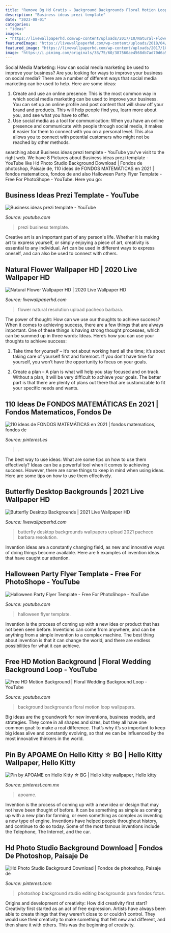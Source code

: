 ```yaml
---
title: "Remove Bg Hd Gratis ~ Background Backgrounds Floral Motion Loop Wallpapers"
description: "Business ideas prezi template"
date: "2023-08-01"
categories:
- "ideas"
images:
- "https://livewallpaperhd.com/wp-content/uploads/2017/10/Natural-Flower-Wallpaper-HD.jpg"
featuredImage: "https://livewallpaperhd.com/wp-content/uploads/2018/04/Butterfly-Desktop-Backgrounds.jpg"
featured_image: "https://livewallpaperhd.com/wp-content/uploads/2017/10/Natural-Flower-Wallpaper-HD.jpg"
image: "https://i.pinimg.com/originals/38/75/60/387560ae4568db7ad70d6a57a1ba5d5b.jpg"
---
```



Social Media Marketing: How can social media marketing be used to improve your business?
Are you looking for ways to improve your business on social media? There are a number of different ways that social media marketing can be used to help. Here are some ideas: 
1. Create and use an online presence: This is the most common way in which social media marketing can be used to improve your business. You can set up an online profile and post content that will show off your brand and products. This will help people find you, learn more about you, and see what you have to offer. 
2. Use social media as a tool for communication: When you have an online presence and communicate with people through social media, it makes it easier for them to connect with you on a personal level. This also allows you to connect with potential customers who might not be reached by other methods. 

	

		
searching about Business ideas prezi template - YouTube you've visit to the right web. We have 8 Pictures about Business ideas prezi template - YouTube like Hd Photo Studio Background Download | Fondos de photoshop, Paisaje de, 110 ideas de FONDOS MATEMÁTICAS en 2021 | fondos matematicos, fondos de and also Halloween Party Flyer Template - Free For PhotoShope - YouTube. Here you go:
		
    
## Business Ideas Prezi Template - YouTube

<img loading=lazy src="https://i.ytimg.com/vi/7-CvrWRKXq0/maxresdefault.jpg" onerror="this.onerror=null;this.src='https://tse1.mm.bing.net/th?id=OIP.IYI_TY-HwszBiWgjbfMqIgHaEK&amp;pid=15.1';" alt="Business ideas prezi template - YouTube">

_Source: youtube.com_

>prezi business template. 

	

Creative art is an important part of any person's life. Whether it is making art to express yourself, or simply enjoying a piece of art, creativity is essential to any individual. Art can be used in different ways to express oneself, and can also be used to connect with others.

    
## Natural Flower Wallpaper HD | 2020 Live Wallpaper HD

<img loading=lazy src="https://livewallpaperhd.com/wp-content/uploads/2017/10/Natural-Flower-Wallpaper-HD.jpg" onerror="this.onerror=null;this.src='https://tse4.mm.bing.net/th?id=OIP.b9NjISMkYJf8RPJc53pS4AHaEo&amp;pid=15.1';" alt="Natural Flower Wallpaper HD | 2020 Live Wallpaper HD">

_Source: livewallpaperhd.com_

>flower natural resolution upload pacheco barbara. 

	

The power of thought: How can we use our thoughts to achieve success?
When it comes to achieving success, there are a few things that are always important. One of these things is having strong thought processes, which can be summed up in three words: Ideas. Here’s how you can use your thoughts to achieve success: 
1. Take time for yourself – It’s not about working hard all the time; it’s about taking care of yourself first and foremost. If you don’t have time for yourself, you won’t have the opportunity to focus on your goals.

2. Create a plan – A plan is what will help you stay focused and on track. Without a plan, it will be very difficult to achieve your goals. The better part is that there are plenty of plans out there that are customizable to fit your specific needs and wants.


    
## 110 Ideas De FONDOS MATEMÁTICAS En 2021 | Fondos Matematicos, Fondos De

<img loading=lazy src="https://i.pinimg.com/474x/c1/57/7a/c1577ab89976a1c30c8d6f92ea62bffa.jpg" onerror="this.onerror=null;this.src='https://tse2.mm.bing.net/th?id=OIP.TaDXRDMX5fgyp5UclW7epgAAAA&amp;pid=15.1';" alt="110 ideas de FONDOS MATEMÁTICAS en 2021 | fondos matematicos, fondos de">

_Source: pinterest.es_

>. 

	

The best way to use ideas: What are some tips on how to use them effectively?
Ideas can be a powerful tool when it comes to achieving success. However, there are some things to keep in mind when using ideas. Here are some tips on how to use them effectively.

    
## Butterfly Desktop Backgrounds | 2021 Live Wallpaper HD

<img loading=lazy src="https://livewallpaperhd.com/wp-content/uploads/2018/04/Butterfly-Desktop-Backgrounds.jpg" onerror="this.onerror=null;this.src='https://tse3.mm.bing.net/th?id=OIP.T0HglMturnIxP1lrkoGBIwHaEK&amp;pid=15.1';" alt="Butterfly Desktop Backgrounds | 2021 Live Wallpaper HD">

_Source: livewallpaperhd.com_

>butterfly desktop backgrounds wallpapers upload 2021 pacheco barbara resolution. 

	

Invention ideas are a constantly changing field, as new and innovative ways of doing things become available. Here are 5 examples of invention ideas that have caught our attention.

    
## Halloween Party Flyer Template - Free For PhotoShope - YouTube

<img loading=lazy src="https://i.ytimg.com/vi/a2vvrSaHeKI/maxresdefault.jpg" onerror="this.onerror=null;this.src='https://tse4.mm.bing.net/th?id=OIP.dDPZcy4Rl-eFfvBgVDySigHaEK&amp;pid=15.1';" alt="Halloween Party Flyer Template - Free For PhotoShope - YouTube">

_Source: youtube.com_

>halloween flyer template. 

	

Invention is the process of coming up with a new idea or product that has not been seen before. Inventions can come from anywhere, and can be anything from a simple invention to a complex machine. The best thing about invention is that it can change the world, and there are endless possibilities for what it can achieve.

    
## Free HD Motion Background | Floral Wedding Background Loop - YouTube

<img loading=lazy src="https://i.ytimg.com/vi/04liUoPo9Zs/maxresdefault.jpg" onerror="this.onerror=null;this.src='https://tse4.mm.bing.net/th?id=OIP.0aOAc-DcGq0xPzQ68ZspCQHaEK&amp;pid=15.1';" alt="Free HD Motion Background | Floral Wedding Background Loop - YouTube">

_Source: youtube.com_

>background backgrounds floral motion loop wallpapers. 

	

Big ideas are the groundwork for new inventions, business models, and strategies. They come in all shapes and sizes, but they all have one common goal: to make a real difference. That’s why it’s so important to keep big ideas alive and constantly evolving, so that we can be influenced by the most innovative thinkers in the world.

    
## Pin By APOAME On Hello Kitty ☆ BG | Hello Kitty Wallpaper, Hello Kitty

<img loading=lazy src="https://i.pinimg.com/originals/38/75/60/387560ae4568db7ad70d6a57a1ba5d5b.jpg" onerror="this.onerror=null;this.src='https://tse2.mm.bing.net/th?id=OIP.63mxy8r3ouSHwGTcpU-2cQHaNK&amp;pid=15.1';" alt="Pin by APOAME on Hello Kitty ☆ BG | Hello kitty wallpaper, Hello kitty">

_Source: pinterest.com.mx_

>apoame. 

	

Invention is the process of coming up with a new idea or design that may not have been thought of before. It can be something as simple as coming up with a new plan for farming, or even something as complex as inventing a new type of engine. Inventions have helped people throughout history, and continue to do so today. Some of the most famous inventions include the Telephone, The Internet, and the car.

    
## Hd Photo Studio Background Download | Fondos De Photoshop, Paisaje De

<img loading=lazy src="https://i.pinimg.com/originals/0e/75/ad/0e75ad4539b356a13ac6f40d536f7113.jpg" onerror="this.onerror=null;this.src='https://tse3.mm.bing.net/th?id=OIP.B5QCNJ0E6DLbhLSWmChprQHaLG&amp;pid=15.1';" alt="Hd Photo Studio Background Download | Fondos de photoshop, Paisaje de">

_Source: pinterest.com_

>photoshop background studio editing backgrounds para fondos fotos. 

	

Origins and development of creativity: How did creativity first start?
Creativity first started as an act of free expression. Artists have always been able to create things that they weren’t close to or couldn’t control. They would use their creativity to make something that felt new and different, and then share it with others. This was the beginning of creativity.

